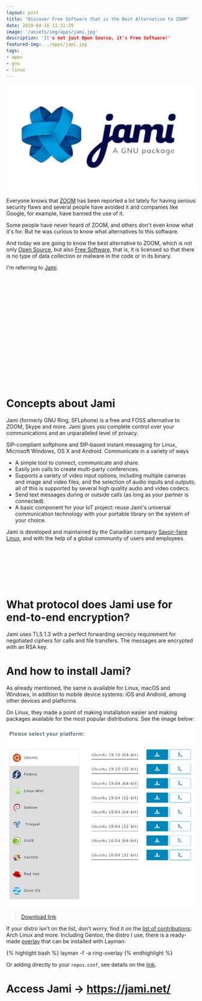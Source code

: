 ```yaml
---
layout: post
title: "Discover Free Software that is the Best Alternative to ZOOM"
date: 2020-04-16 11:31:39
image: '/assets/img/apps/jami.jpg'
description: 'It's not just Open Source, it's Free Software!'
featured-img: ../apps/jami.jpg
tags:
- apps
- gnu
- linux
---
```


![Discover Free Software that is the Best Alternative to ZOOM](/assets/img/apps/jami.jpg)

Everyone knows that [ZOOM](https://is.gd/KdxXkD) has been reported a lot lately for having serious security flaws and several people have avoided it and companies like Google, for example, have banned the use of it.

Some people have never heard of ZOOM, and others don't even know what it's for. But he was curious to know what alternatives to this software.

And today we are going to know the best alternative to ZOOM, which is not only [Open Source](https://opensource.org/), but also [Free Software](https://www.gnu.org/philosophy/free-sw.pt-br.html), that is, it is licensed so that there is no type of data collection or malware in the code or in its binary.

I'm referring to [Jami](https://jami.net/).

<!-- QUADRADO -->
<script async src="//pagead2.googlesyndication.com/pagead/js/adsbygoogle.js"></script>
<ins class="adsbygoogle"
style="display:inline-block;width:336px;height:280px"
data-ad-client="ca-pub-2838251107855362"
data-ad-slot="5351066970"></ins>
<script>
(adsbygoogle = window.adsbygoogle || []).push({});
</script>

# Concepts about Jami

Jami (formerly GNU Ring, SFLphone) is a free and FOSS alternative to ZOOM, Skype and more. Jami gives you complete control over your communications and an unparalleled level of privacy.

SIP-compliant softphone and SIP-based instant messaging for Linux, Microsoft Windows, OS X and Android.
Communicate in a variety of ways

+ A simple tool to connect, communicate and share.
+ Easily join calls to create multi-party conferences.
+ Supports a variety of video input options, including multiple cameras and image and video files, and the selection of audio inputs and outputs; all of this is supported by several high quality audio and video codecs.
+ Send text messages during or outside calls (as long as your partner is connected).
+ A basic component for your IoT project: reuse Jami's universal communication technology with your portable library on the system of your choice.

Jami is developed and maintained by the Canadian company [Savoir-faire Linux](https://savoirfairelinux.com/), and with the help of a global community of users and employees.

<!-- LISTA MIN -->
<script async src="//pagead2.googlesyndication.com/pagead/js/adsbygoogle.js"></script>
<ins class="adsbygoogle"
style="display:inline-block;width:730px;height:95px"
data-ad-client="ca-pub-2838251107855362"
data-ad-slot="5351066970"></ins>
<script>
(adsbygoogle = window.adsbygoogle || []).push({});
</script>

# What protocol does Jami use for end-to-end encryption?

Jami uses TLS 1.3 with a perfect forwarding secrecy requirement for negotiated ciphers for calls and file transfers. The messages are encrypted with an RSA key.

# And how to install Jami?

As already mentioned, the same is available for Linux, macOS and Windows, in addition to mobile device systems: iOS and Android, among other devices and platforms.

On Linux, they made a point of making installation easier and making packages available for the most popular distributions. See the image below:

![Jami Linux](/assets/img/apps/jami-linux.png)

> [Download link](https://jami.net/download-jami-linux/)

If your distro isn't on the list, don't worry, find it on the [list of contributions](https://jami.net/download-jami-linux/): Arch Linux and more. Including Gentoo, the distro I use, there is a ready-made [overlay](https://github.com/stefan-langenmaier/ring-overlay) that can be installed with Layman:

{% highlight bash %}
layman -f -a ring-overlay
{% endhighlight %}

Or adding directly to your `repos.conf`, see details on the [link](https://github.com/stefan-langenmaier/ring-overlay).

# Access Jami → <https://jami.net/>
